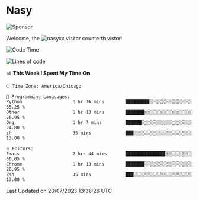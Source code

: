 # Nasy

<!--
<p align="center">
<img height="200" src="https://github-readme-stats.vercel.app/api?username=nasyxx&count_private=true&show_icons=true&theme=dracula&include_all_commits=true"/>
<img height="200" src="https://github-readme-stats.vercel.app/api/top-langs/?username=nasyxx&theme=dracula&hide=html,jupyter+notebook&count_private=true&show_icons=true"/>
</p>

  
----------------
-->

![Sponsor](https://img.shields.io/static/v1.svg?label=Sponsor&message=%E2%9D%A4&logo=GitHub&style=flat&color=pink)
 
Welcome, the ![nasyxx visitor counter](https://count.getloli.com/get/@nasyxx?theme=rule34)th vistor!
 
<!--START_SECTION:waka-->
![Code Time](http://img.shields.io/badge/Code%20Time-3%2C600%20hrs%2029%20mins-blue)

![Lines of code](https://img.shields.io/badge/From%20Hello%20World%20I%27ve%20Written-6.3%20million%20lines%20of%20code-blue)

📊 **This Week I Spent My Time On** 

```text
🕑︎ Time Zone: America/Chicago

💬 Programming Languages: 
Python                   1 hr 36 mins        █████████░░░░░░░░░░░░░░░░   35.25 % 
Other                    1 hr 13 mins        ███████░░░░░░░░░░░░░░░░░░   26.95 % 
Org                      1 hr 7 mins         ██████░░░░░░░░░░░░░░░░░░░   24.80 % 
sh                       35 mins             ███░░░░░░░░░░░░░░░░░░░░░░   13.00 % 

🔥 Editors: 
Emacs                    2 hrs 44 mins       ███████████████░░░░░░░░░░   60.05 % 
Chrome                   1 hr 13 mins        ███████░░░░░░░░░░░░░░░░░░   26.95 % 
Zsh                      35 mins             ███░░░░░░░░░░░░░░░░░░░░░░   13.00 % 
```


 Last Updated on 20/07/2023 13:38:26 UTC
<!--END_SECTION:waka-->

<!-- ![visitors](https://visitor-badge.laobi.icu/badge?page_id=nasyxx.nasyxx) -->
